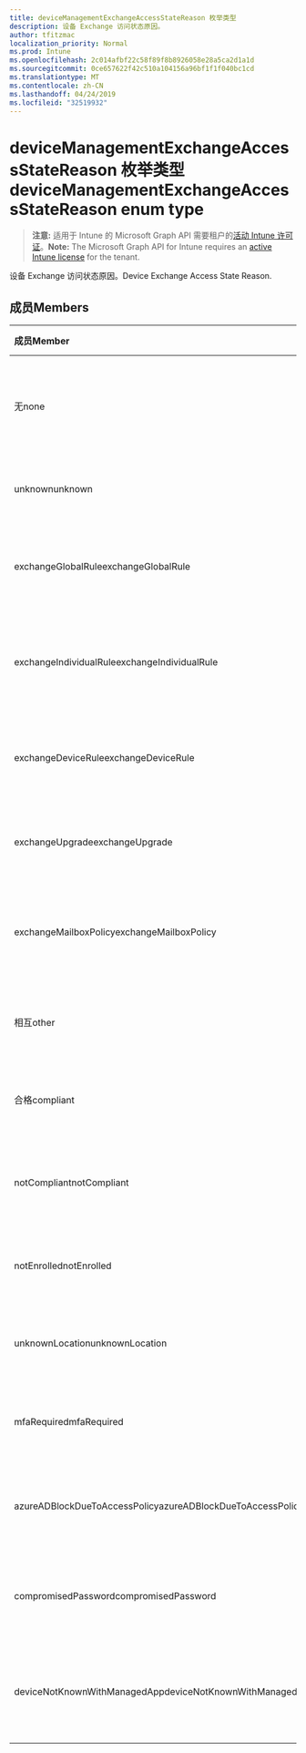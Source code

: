 ```yaml
---
title: deviceManagementExchangeAccessStateReason 枚举类型
description: 设备 Exchange 访问状态原因。
author: tfitzmac
localization_priority: Normal
ms.prod: Intune
ms.openlocfilehash: 2c014afbf22c58f89f8b8926058e28a5ca2d1a1d
ms.sourcegitcommit: 0ce657622f42c510a104156a96bf1f1f040bc1cd
ms.translationtype: MT
ms.contentlocale: zh-CN
ms.lasthandoff: 04/24/2019
ms.locfileid: "32519932"
---
```

# <a name="devicemanagementexchangeaccessstatereason-enum-type"></a><span data-ttu-id="2a1af-103">deviceManagementExchangeAccessStateReason 枚举类型</span><span class="sxs-lookup"><span data-stu-id="2a1af-103">deviceManagementExchangeAccessStateReason enum type</span></span>

> <span data-ttu-id="2a1af-104">**注意:** 适用于 Intune 的 Microsoft Graph API 需要租户的[活动 Intune 许可证](https://go.microsoft.com/fwlink/?linkid=839381)。</span><span class="sxs-lookup"><span data-stu-id="2a1af-104">**Note:** The Microsoft Graph API for Intune requires an [active Intune license](https://go.microsoft.com/fwlink/?linkid=839381) for the tenant.</span></span>

<span data-ttu-id="2a1af-105">设备 Exchange 访问状态原因。</span><span class="sxs-lookup"><span data-stu-id="2a1af-105">Device Exchange Access State Reason.</span></span>

## <a name="members"></a><span data-ttu-id="2a1af-106">成员</span><span class="sxs-lookup"><span data-stu-id="2a1af-106">Members</span></span>
|<span data-ttu-id="2a1af-107">成员</span><span class="sxs-lookup"><span data-stu-id="2a1af-107">Member</span></span>|<span data-ttu-id="2a1af-108">值</span><span class="sxs-lookup"><span data-stu-id="2a1af-108">Value</span></span>|<span data-ttu-id="2a1af-109">说明</span><span class="sxs-lookup"><span data-stu-id="2a1af-109">Description</span></span>|
|:---|:---|:---|
|<span data-ttu-id="2a1af-110">无</span><span class="sxs-lookup"><span data-stu-id="2a1af-110">none</span></span>|<span data-ttu-id="2a1af-111">0</span><span class="sxs-lookup"><span data-stu-id="2a1af-111">0</span></span>|<span data-ttu-id="2a1af-112">未发现来自 Exchange 的访问状态原因</span><span class="sxs-lookup"><span data-stu-id="2a1af-112">No access state reason discovered from Exchange</span></span>|
|<span data-ttu-id="2a1af-113">unknown</span><span class="sxs-lookup"><span data-stu-id="2a1af-113">unknown</span></span>|<span data-ttu-id="2a1af-114">1</span><span class="sxs-lookup"><span data-stu-id="2a1af-114">1</span></span>|<span data-ttu-id="2a1af-115">未知访问状态原因</span><span class="sxs-lookup"><span data-stu-id="2a1af-115">Unknown access state reason</span></span>|
|<span data-ttu-id="2a1af-116">exchangeGlobalRule</span><span class="sxs-lookup"><span data-stu-id="2a1af-116">exchangeGlobalRule</span></span>|<span data-ttu-id="2a1af-117">2 </span><span class="sxs-lookup"><span data-stu-id="2a1af-117">2</span></span>|<span data-ttu-id="2a1af-118">由 Exchange 全局规则确定的访问状态</span><span class="sxs-lookup"><span data-stu-id="2a1af-118">Access state determined by Exchange Global rule</span></span>|
|<span data-ttu-id="2a1af-119">exchangeIndividualRule</span><span class="sxs-lookup"><span data-stu-id="2a1af-119">exchangeIndividualRule</span></span>|<span data-ttu-id="2a1af-120">3 </span><span class="sxs-lookup"><span data-stu-id="2a1af-120">3</span></span>|<span data-ttu-id="2a1af-121">由 Exchange 单个规则确定的访问状态</span><span class="sxs-lookup"><span data-stu-id="2a1af-121">Access state determined by Exchange Individual rule</span></span>|
|<span data-ttu-id="2a1af-122">exchangeDeviceRule</span><span class="sxs-lookup"><span data-stu-id="2a1af-122">exchangeDeviceRule</span></span>|<span data-ttu-id="2a1af-123">4 </span><span class="sxs-lookup"><span data-stu-id="2a1af-123">4</span></span>|<span data-ttu-id="2a1af-124">由 Exchange 设备规则确定的访问状态</span><span class="sxs-lookup"><span data-stu-id="2a1af-124">Access state determined by Exchange Device rule</span></span>|
|<span data-ttu-id="2a1af-125">exchangeUpgrade</span><span class="sxs-lookup"><span data-stu-id="2a1af-125">exchangeUpgrade</span></span>|<span data-ttu-id="2a1af-126">5 </span><span class="sxs-lookup"><span data-stu-id="2a1af-126">5</span></span>|<span data-ttu-id="2a1af-127">Exchange 升级导致的访问状态</span><span class="sxs-lookup"><span data-stu-id="2a1af-127">Access state due to Exchange upgrade</span></span>|
|<span data-ttu-id="2a1af-128">exchangeMailboxPolicy</span><span class="sxs-lookup"><span data-stu-id="2a1af-128">exchangeMailboxPolicy</span></span>|<span data-ttu-id="2a1af-129">6 </span><span class="sxs-lookup"><span data-stu-id="2a1af-129">6</span></span>|<span data-ttu-id="2a1af-130">由 Exchange 邮箱策略确定的访问状态</span><span class="sxs-lookup"><span data-stu-id="2a1af-130">Access state determined by Exchange Mailbox Policy</span></span>|
|<span data-ttu-id="2a1af-131">相互</span><span class="sxs-lookup"><span data-stu-id="2a1af-131">other</span></span>|<span data-ttu-id="2a1af-132">7 </span><span class="sxs-lookup"><span data-stu-id="2a1af-132">7</span></span>|<span data-ttu-id="2a1af-133">由 Exchange 确定的访问状态</span><span class="sxs-lookup"><span data-stu-id="2a1af-133">Access state determined by Exchange</span></span>|
|<span data-ttu-id="2a1af-134">合格</span><span class="sxs-lookup"><span data-stu-id="2a1af-134">compliant</span></span>|<span data-ttu-id="2a1af-135">8 </span><span class="sxs-lookup"><span data-stu-id="2a1af-135">8</span></span>|<span data-ttu-id="2a1af-136">合规性挑战授予的访问状态</span><span class="sxs-lookup"><span data-stu-id="2a1af-136">Access state granted by compliance challenge</span></span>|
|<span data-ttu-id="2a1af-137">notCompliant</span><span class="sxs-lookup"><span data-stu-id="2a1af-137">notCompliant</span></span>|<span data-ttu-id="2a1af-138">9 </span><span class="sxs-lookup"><span data-stu-id="2a1af-138">9</span></span>|<span data-ttu-id="2a1af-139">由合规性挑战吊销的访问状态</span><span class="sxs-lookup"><span data-stu-id="2a1af-139">Access state revoked by compliance challenge</span></span>|
|<span data-ttu-id="2a1af-140">notEnrolled</span><span class="sxs-lookup"><span data-stu-id="2a1af-140">notEnrolled</span></span>|<span data-ttu-id="2a1af-141">10 </span><span class="sxs-lookup"><span data-stu-id="2a1af-141">10</span></span>|<span data-ttu-id="2a1af-142">由管理质询吊销的访问状态</span><span class="sxs-lookup"><span data-stu-id="2a1af-142">Access state revoked by management challenge</span></span>|
|<span data-ttu-id="2a1af-143">unknownLocation</span><span class="sxs-lookup"><span data-stu-id="2a1af-143">unknownLocation</span></span>|<span data-ttu-id="2a1af-144">12 </span><span class="sxs-lookup"><span data-stu-id="2a1af-144">12</span></span>|<span data-ttu-id="2a1af-145">由于未知位置导致的访问状态</span><span class="sxs-lookup"><span data-stu-id="2a1af-145">Access state due to unknown location</span></span>|
|<span data-ttu-id="2a1af-146">mfaRequired</span><span class="sxs-lookup"><span data-stu-id="2a1af-146">mfaRequired</span></span>|<span data-ttu-id="2a1af-147">13 </span><span class="sxs-lookup"><span data-stu-id="2a1af-147">13</span></span>|<span data-ttu-id="2a1af-148">由于 MFA 质询而导致的访问状态</span><span class="sxs-lookup"><span data-stu-id="2a1af-148">Access state due to MFA challenge</span></span>|
|<span data-ttu-id="2a1af-149">azureADBlockDueToAccessPolicy</span><span class="sxs-lookup"><span data-stu-id="2a1af-149">azureADBlockDueToAccessPolicy</span></span>|<span data-ttu-id="2a1af-150">14 </span><span class="sxs-lookup"><span data-stu-id="2a1af-150">14</span></span>|<span data-ttu-id="2a1af-151">由 AAD 访问策略吊销的访问状态</span><span class="sxs-lookup"><span data-stu-id="2a1af-151">Access State revoked by AAD Access Policy</span></span>|
|<span data-ttu-id="2a1af-152">compromisedPassword</span><span class="sxs-lookup"><span data-stu-id="2a1af-152">compromisedPassword</span></span>|<span data-ttu-id="2a1af-153">15 </span><span class="sxs-lookup"><span data-stu-id="2a1af-153">15</span></span>|<span data-ttu-id="2a1af-154">通过密码被破解的密码吊销的访问状态</span><span class="sxs-lookup"><span data-stu-id="2a1af-154">Access State revoked by compromised password</span></span>|
|<span data-ttu-id="2a1af-155">deviceNotKnownWithManagedApp</span><span class="sxs-lookup"><span data-stu-id="2a1af-155">deviceNotKnownWithManagedApp</span></span>|<span data-ttu-id="2a1af-156">16 </span><span class="sxs-lookup"><span data-stu-id="2a1af-156">16</span></span>|<span data-ttu-id="2a1af-157">由托管应用程序质询吊销的访问状态</span><span class="sxs-lookup"><span data-stu-id="2a1af-157">Access state revoked by managed application challenge</span></span>|



